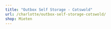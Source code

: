 ```yaml
---
title: "Outbox Self Storage - Cotswold"
url: /charlotte/outbox-self-storage-cotswold/
shop: Mieten
---
```

